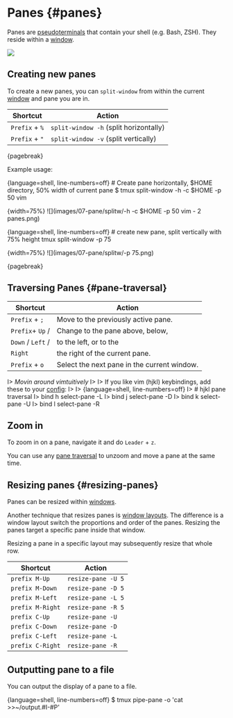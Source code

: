 # Panes {#panes}

Panes are [pseudoterminals](https://en.wikipedia.org/wiki/Pseudoterminal) that
contain your shell (e.g. Bash, ZSH). They reside within a [window](#windows).

![](images/info/pane.png)

## Creating new panes

To create a new panes, you can `split-window` from within the current
[window](#windows) and pane you are in.

| Shortcut         | Action                                             |
|------------------|----------------------------------------------------|
|`Prefix` + `%`    | `split-window -h` (split horizontally)             |
|`Prefix` + `"`    | `split-window -v` (split vertically)               |

{pagebreak}

Example usage:

{language=shell, line-numbers=off}
    # Create pane horizontally, $HOME directory, 50% width of current pane
    $ tmux split-window -h -c $HOME -p 50 vim

{width=75%}
![](images/07-pane/splitw/-h -c $HOME -p 50 vim - 2 panes.png)

{language=shell, line-numbers=off}
    # create new pane, split vertically with 75% height
    tmux split-window -p 75

{width=75%}
![](images/07-pane/splitw/-p 75.png)

{pagebreak}

## Traversing Panes {#pane-traversal}

| Shortcut         | Action                                             |
|------------------|----------------------------------------------------|
|`Prefix` + `;`    | Move to the previously active pane.                |
|`Prefix`+ `Up` /  | Change to the pane above, below,                   |
|`Down` / `Left` / | to the left, or to the                             |
|`Right`           | the right of the current pane.                     |
|`Prefix` + `o`    | Select the next pane in the current window.        |

I> *Movin around vimtuitively*
I>
I> If you like vim (hjkl) keybindings, add these to your [config](#config):
I>
I> {language=shell, line-numbers=off}
I>     # hjkl pane traversal
I>     bind h select-pane -L
I>     bind j select-pane -D
I>     bind k select-pane -U
I>     bind l select-pane -R

## Zoom in

To zoom in on a pane, navigate it and do `Leader` + `z`.

You can use any [pane traversal](#pane-traversal) to unzoom and move a pane at
the same time.

## Resizing panes {#resizing-panes}

Panes can be resized within [windows](#windows).

Another technique that resizes panes is [window layouts](#window-layouts). The
difference is a window layout switch the proportions and order of the panes.
Resizing the panes target a specific pane inside that window.

Resizing a pane in a specific layout may subsequently resize that whole row.

| Shortcut         | Action              |
|------------------|---------------------|
|`prefix M-Up`     | `resize-pane -U 5`  |
|`prefix M-Down`   | `resize-pane -D 5`  |
|`prefix M-Left`   | `resize-pane -L 5`  |
|`prefix M-Right`  | `resize-pane -R 5`  |
|`prefix C-Up`     | `resize-pane -U`    |
|`prefix C-Down`   | `resize-pane -D`    |
|`prefix C-Left`   | `resize-pane -L`    |
|`prefix C-Right`  | `resize-pane -R`    |

## Outputting pane to a file

You can output the display of a pane to a file.

{language=shell, line-numbers=off}
    $ tmux pipe-pane -o 'cat >>~/output.#I-#P'
